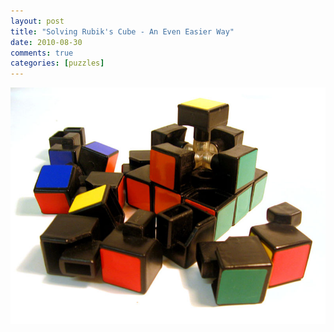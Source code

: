 ```yaml
---
layout: post
title: "Solving Rubik's Cube - An Even Easier Way"
date: 2010-08-30
comments: true
categories: [puzzles]
---
```


![Disassembled Rubik's Cube][img]

[img]: /images/disassembled-rubiks-cube.jpg "Disassembled Rubik's Cube"
